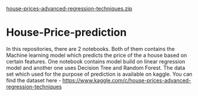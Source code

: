 [house-prices-advanced-regression-techniques.zip](https://github.com/Manish-k723/House-Price-prediction/files/10239342/house-prices-advanced-regression-techniques.zip)
# House-Price-prediction
In this repositories, there are 2 notebooks. Both of them contains the Machine learning model which predicts the price of the a house based on certain features. One notebook contains model build on linear regression model and another one uses Decision Tree and Random Forest.
The data set which used for the purpose of prediction is available on kaggle.
You can find the dataset here - https://www.kaggle.com/c/house-prices-advanced-regression-techniques

